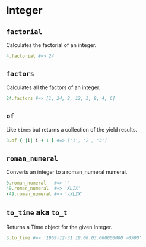 # Integer

`factorial`
------
Calculates the factorial of an integer.

```ruby
4.factorial #=> 24
```

`factors`
------
Calculates all the factors of an integer.

```ruby
24.factors #=> [1, 24, 2, 12, 3, 8, 4, 6]
```

`of`
------
Like `times` but returns a collection of the yield results.

```ruby
3.of { |i| i + 1 } #=> ['1', '2', '3']
```

`roman_numeral`
------
Converts an integer to a roman_numeral numeral.

```ruby
0.roman_numeral   #=> ''
49.roman_numeral  #=> 'XLIX'
-49.roman_numeral #=> '-XLIX'
```

`to_time` aka `to_t`
------
Returns a Time object for the given Integer.

```ruby
3.to_time #=> '1969-12-31 19:00:03.000000000 -0500'
```
